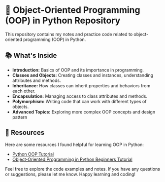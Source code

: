 # 🐍 Object-Oriented Programming (OOP) in Python Repository

This repository contains my notes and practice code related to object-oriented programming (OOP) in Python.

##  📚 What's Inside

- **Introduction:** Basics of OOP and its importance in programming.
- **Classes and Objects:** Creating classes and instances, understanding attributes and methods.
- **Inheritance:** How classes can inherit properties and behaviors from each other.
- **Encapsulation:** Managing access to class attributes and methods.
- **Polymorphism:** Writing code that can work with different types of objects.
- **Advanced Topics:** Exploring more complex OOP concepts and design pattern

## 📖 Resources

Here are some resources I found helpful for learning OOP in Python:

- [Python OOP Tutorial](https://pynative.com/python/object-oriented-programming/)
- [Object-Oriented Programming in Python Beginners Tutorial](https://www.youtube.com/watch?v=JeznW_7DlB0)

Feel free to explore the code examples and notes. If you have any questions or suggestions, please let me know. Happy learning and coding!
